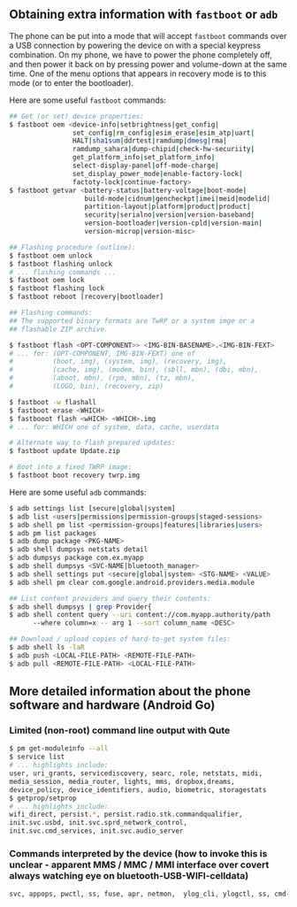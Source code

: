 ## Obtaining extra information with `fastboot` or `adb`

The phone can be put into a mode that will accept `fastboot` 
commands over a USB connection by powering the device on with 
a special keypress combination. On my phone, we have to power the 
phone completely off, and then power it back on by pressing 
power and volume-down at the same time. One of the menu options 
that appears in recovery mode is to this mode (or to enter the 
bootloader). 

Here are some useful `fastboot` commands: 
```bash
## Get (or set) device properties:
$ fastboot oem <device-info|setbrightness|get_config|
                set_config|rm_config|esim_erase|esim_atp|uart|
                HALT|sha1sum|ddrtest|ramdump|dmesg|rma|
                ramdump_sahara|dump-chipid|check-hw-securiity|
                get_platform_info|set_platform_info|
                select-display-panel|off-mode-charge|
                set_display_power_mode|enable-factory-lock|
                factoty-lock|continue-factory>
$ fastboot getvar <battery-status|battery-voltage|boot-mode|
                   build-mode|cidnum|gencheckpt|imei|meid|modelid|
                   partition-layout|platform|product|product|
                   security|serialno|version|version-baseband|
                   version-bootloader|version-cpld|version-main|
                   version-microp|version-misc>

## Flashing procedure (outline):
$ fastboot oem unlock
$ fastboot flashing unlock
# ... flashing commands ...
$ fastboot oem lock
$ fastboot flashing lock
$ fastboot reboot [recovery|bootloader]

## Flashing commands: 
## The supported binary formats are TwRP or a system imge or a 
## flashable ZIP archive.

$ fastboot flash <OPT-COMPONENT>> <IMG-BIN-BASENAME>.<IMG-BIN-FEXT>
# ... for: (OPT-COMPONENT, IMG-BIN-FEXT) one of 
#          (boot, img), (system, img), (recovery, img), 
#          (cache, img), (modem, bin), (sbll, mbn), (dbi, mbn), 
#          (aboot, mbn), (rpm, mbn), (tz, mbn), 
#          (LOGO, bin), (recovery, zip)

$ fastboot -w flashall
$ fastboot erase <WHICH>
$ fastbooot flash <wHICH> <WHICH>.img
# ... for: WHICH one of system, data, cache, userdata

# Alternate way to flash prepared updates:
$ fastboot update Update.zip

# Boot into a fixed TWRP image:
$ fastboot boot recovery twrp.img
```
Here are some useful `adb` commands:
```bash
$ adb settings list [secure|global|system]
$ adb list <users|permissions|permission-groups|staged-sessions>
$ adb shell pm list <permission-groups|features|libraries|users>
$ adb pm list packages
$ adb dump package <PKG-NAME>
$ adb shell dumpsys netstats detail
$ adb dumpsys package com.ex.myapp
$ adb shell dumpsys <SVC-NAME|bluetooth_manager>
$ adb shell settings put <secure|global|system> <STG-NAME> <VALUE>
$ adb shell pm clear com.google.android.providers.media.module

## List content providers and query their contents:
$ adb shell dumpsys | grep Provider{
$ adb shell content query --uri content://com.myapp.authority/path 
      --where column=x -- arg 1 --sort column_name <DESC>

## Download / upload copies of hard-to-get system files: 
$ adb shell ls -laR
$ adb push <LOCAL-FILE-PATH> <REMOTE-FILE-PATH>
$ adb pull <REMOTE-FILE-PATH> <LOCAL-FILE-PATH>
```

## More detailed information about the phone software and hardware (Android Go)

### Limited (non-root) command line output with Qute

```bash
$ pm get-moduleinfo --all
$ service list
# ... highlights include: 
user, uri_grants, servicediscovery, searc, role, netstats, midi, 
media_session, media_router, lights, mms, dropbox,dreams, 
device_policy, device_identifiers, audio, biometric, storagestats
$ getprop/setprop
# ... highlights include:
wifi_direct, persist.*, persist.radio.stk.commandqualifier, 
init.svc.usbd, init.svc.sprd_network_control, 
init.svc.cmd_services, init.svc.audio_server
```

### Commands interpreted by the device (how to invoke this is unclear - apparent MMS / MMC / MMI interface over covert always watching eye on bluetooth-USB-WIFI-celldata)

```bash
svc, appops, pwctl, ss, fuse, apr, netmon,  ylog_cli, ylogctl, ss, cmd-l
```
